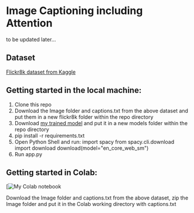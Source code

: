 # Image Captioning including Attention

to be updated later...

## Dataset

[Flickr8k dataset from Kaggle](https://www.kaggle.com/datasets/adityajn105/flickr8k)

## Getting started in the local machine:

1. Clone this repo
2. Download the Image folder and captions.txt from the above dataset and put them in a new flickr8k folder within the repo directory
3. Download [my trained model](https://drive.google.com/file/d/1t3QbSauxSnZhXE1DbuGwiT2AokOsqOjA/view?usp=sharing) and put it in a new models folder within the repo directory
4. pip install -r requirements.txt
5. Open Python Shell and run:
    import spacy
    from spacy.cli.download import download
    download(model="en_core_web_sm")
6. Run app.py


## Getting started in Colab:

[![My Colab notebook](https://colab.research.google.com/drive/1z1sI5wVmoflOggLfIuIIj7qQ0xAICtgn?usp=sharing)

Download the Image folder and captions.txt from the above dataset, zip the Image folder and put it in the Colab working directory with captions.txt
